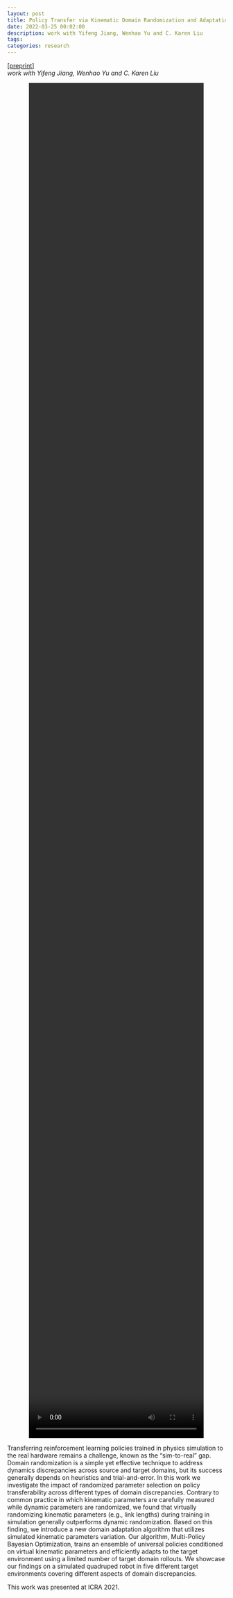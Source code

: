 ```yaml
---
layout: post
title: Policy Transfer via Kinematic Domain Randomization and Adaptation
date: 2022-03-25 00:02:00
description: work with Yifeng Jiang, Wenhao Yu and C. Karen Liu
tags: 
categories: research
---
```


[[preprint]](https://arxiv.org/abs/2011.01891)<br>
*work with Yifeng Jiang, Wenhao Yu and C. Karen Liu*


<center><video controls="" width="80%" height="80%"><source src="/assets/video/ICRA2021_video.mp4" type="video/mp4">Your browser does not support the video tag.</video></center>

Transferring reinforcement learning policies trained in physics simulation to the real hardware remains a challenge, known as the “sim-to-real” gap. Domain randomization is a simple yet effective technique to address dynamics discrepancies across source and target domains, but its success generally depends on heuristics and trial-and-error. In this work we investigate the impact of randomized parameter selection on policy transferability across different types of domain discrepancies. Contrary to common practice in which kinematic parameters are carefully measured while dynamic parameters are randomized, we found that virtually randomizing kinematic parameters (e.g., link lengths) during training in simulation generally outperforms dynamic randomization. Based on this finding, we introduce a new domain adaptation algorithm that utilizes simulated kinematic parameters variation. Our algorithm, Multi-Policy Bayesian Optimization, trains an ensemble of universal policies conditioned on virtual kinematic parameters and efficiently adapts to the target environment using a limited number of target domain rollouts. We showcase our findings on a simulated quadruped robot in five different target environments covering different aspects of domain discrepancies.  

This work was presented at ICRA 2021.
